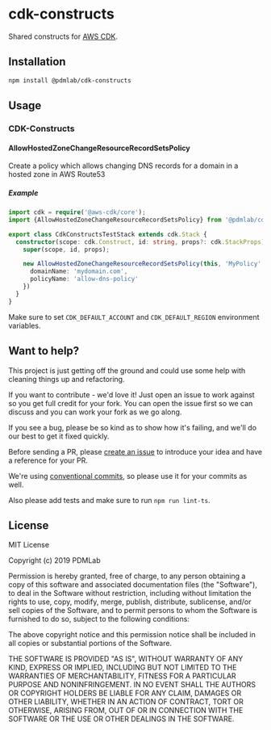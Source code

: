# cdk-constructs

Shared constructs for [AWS CDK](https://github.com/aws/aws-cdk).

## Installation

```bash
npm install @pdmlab/cdk-constructs
```

## Usage

### CDK-Constructs

#### AllowHostedZoneChangeResourceRecordSetsPolicy

Create a policy which allows changing DNS records for a domain in a hosted zone in AWS Route53

##### Example

```ts
import cdk = require('@aws-cdk/core');
import {AllowHostedZoneChangeResourceRecordSetsPolicy} from '@pdmlab/cdk-constructs'

export class CdkConstructsTestStack extends cdk.Stack {
  constructor(scope: cdk.Construct, id: string, props?: cdk.StackProps) {
    super(scope, id, props);

    new AllowHostedZoneChangeResourceRecordSetsPolicy(this, 'MyPolicy', {
      domainName: 'mydomain.com',
      policyName: 'allow-dns-policy'
    })
  }
}
```

Make sure to set `CDK_DEFAULT_ACCOUNT` and `CDK_DEFAULT_REGION` environment variables.

## Want to help?

This project is just getting off the ground and could use some help with cleaning things up and refactoring.

If you want to contribute - we'd love it! Just open an issue to work against so you get full credit for your fork. You can open the issue first so we can discuss and you can work your fork as we go along.

If you see a bug, please be so kind as to show how it's failing, and we'll do our best to get it fixed quickly.

Before sending a PR, please [create an issue](https://github.com/PDMLab/cdk-constructs/issues/new) to introduce your idea and have a reference for your PR.

We're using [conventional commits](https://www.conventionalcommits.org), so please use it for your commits as well.

Also please add tests and make sure to run `npm run lint-ts`.

## License

MIT License

Copyright (c) 2019 PDMLab

Permission is hereby granted, free of charge, to any person obtaining a copy
of this software and associated documentation files (the "Software"), to deal
in the Software without restriction, including without limitation the rights
to use, copy, modify, merge, publish, distribute, sublicense, and/or sell
copies of the Software, and to permit persons to whom the Software is
furnished to do so, subject to the following conditions:

The above copyright notice and this permission notice shall be included in all
copies or substantial portions of the Software.

THE SOFTWARE IS PROVIDED "AS IS", WITHOUT WARRANTY OF ANY KIND, EXPRESS OR
IMPLIED, INCLUDING BUT NOT LIMITED TO THE WARRANTIES OF MERCHANTABILITY,
FITNESS FOR A PARTICULAR PURPOSE AND NONINFRINGEMENT. IN NO EVENT SHALL THE
AUTHORS OR COPYRIGHT HOLDERS BE LIABLE FOR ANY CLAIM, DAMAGES OR OTHER
LIABILITY, WHETHER IN AN ACTION OF CONTRACT, TORT OR OTHERWISE, ARISING FROM,
OUT OF OR IN CONNECTION WITH THE SOFTWARE OR THE USE OR OTHER DEALINGS IN THE
SOFTWARE.
